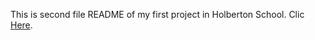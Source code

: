 This is second file README of my first project in Holberton School. Clic [Here](https://github.com/sarias12/holbertonschool-zero_day "project0").